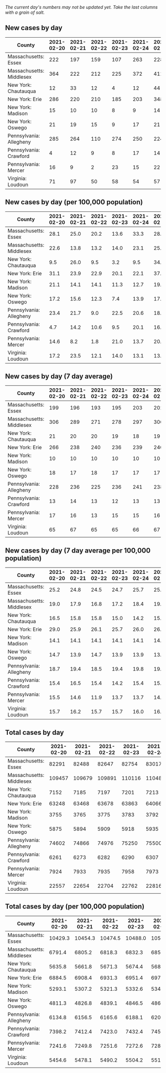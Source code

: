 _The current day's numbers may not be updated yet. Take the last columns with a grain of salt._
## New cases by day

| County | 2021-02-20 | 2021-02-21 | 2021-02-22 | 2021-02-23 | 2021-02-24 | 2021-02-25 | 2021-02-26 |
| --- | --- | --- | --- | --- | --- | --- | --- |
| Massachusetts: Essex | 222 | 197 | 159 | 107 | 263 | 228 | 202 |
| Massachusetts: Middlesex | 364 | 222 | 212 | 225 | 372 | 411 | 332 |
| New York: Chautauqua | 12 | 33 | 12 | 4 | 12 | 44 | 11 |
| New York: Erie | 286 | 220 | 210 | 185 | 203 | 348 | 275 |
| New York: Madison | 15 | 10 | 10 | 8 | 9 | 14 | 11 |
| New York: Oswego | 21 | 19 | 15 | 9 | 17 | 21 | 13 |
| Pennsylvania: Allegheny | 285 | 264 | 110 | 274 | 250 | 224 | 412 |
| Pennsylvania: Crawford | 4 | 12 | 9 | 8 | 17 | 14 | 13 |
| Pennsylvania: Mercer | 16 | 9 | 2 | 23 | 15 | 22 | 15 |
| Virginia: Loudoun | 71 | 97 | 50 | 58 | 54 | 57 | 66 |

## New cases by day (per 100,000 population)

| County | 2021-02-20 | 2021-02-21 | 2021-02-22 | 2021-02-23 | 2021-02-24 | 2021-02-25 | 2021-02-26 |
| --- | --- | --- | --- | --- | --- | --- | --- |
| Massachusetts: Essex | 28.1 | 25.0 | 20.2 | 13.6 | 33.3 | 28.9 | 25.6 |
| Massachusetts: Middlesex | 22.6 | 13.8 | 13.2 | 14.0 | 23.1 | 25.5 | 20.6 |
| New York: Chautauqua | 9.5 | 26.0 | 9.5 | 3.2 | 9.5 | 34.7 | 8.7 |
| New York: Erie | 31.1 | 23.9 | 22.9 | 20.1 | 22.1 | 37.9 | 29.9 |
| New York: Madison | 21.1 | 14.1 | 14.1 | 11.3 | 12.7 | 19.7 | 15.5 |
| New York: Oswego | 17.2 | 15.6 | 12.3 | 7.4 | 13.9 | 17.2 | 10.6 |
| Pennsylvania: Allegheny | 23.4 | 21.7 | 9.0 | 22.5 | 20.6 | 18.4 | 33.9 |
| Pennsylvania: Crawford | 4.7 | 14.2 | 10.6 | 9.5 | 20.1 | 16.5 | 15.4 |
| Pennsylvania: Mercer | 14.6 | 8.2 | 1.8 | 21.0 | 13.7 | 20.1 | 13.7 |
| Virginia: Loudoun | 17.2 | 23.5 | 12.1 | 14.0 | 13.1 | 13.8 | 16.0 |

## New cases by day (7 day average)

| County | 2021-02-20 | 2021-02-21 | 2021-02-22 | 2021-02-23 | 2021-02-24 | 2021-02-25 | 2021-02-26 |
| --- | --- | --- | --- | --- | --- | --- | --- |
| Massachusetts: Essex | 199 | 196 | 193 | 195 | 203 | 201 | 197 |
| Massachusetts: Middlesex | 306 | 289 | 271 | 278 | 297 | 306 | 305 |
| New York: Chautauqua | 21 | 20 | 20 | 19 | 18 | 19 | 18 |
| New York: Erie | 266 | 238 | 240 | 236 | 239 | 240 | 247 |
| New York: Madison | 10 | 10 | 10 | 10 | 10 | 10 | 11 |
| New York: Oswego | 18 | 17 | 18 | 17 | 17 | 17 | 16 |
| Pennsylvania: Allegheny | 228 | 236 | 225 | 236 | 241 | 238 | 260 |
| Pennsylvania: Crawford | 13 | 14 | 13 | 12 | 13 | 13 | 11 |
| Pennsylvania: Mercer | 17 | 16 | 13 | 15 | 15 | 16 | 15 |
| Virginia: Loudoun | 65 | 67 | 65 | 65 | 66 | 67 | 65 |

## New cases by day (7 day average per 100,000 population)

| County | 2021-02-20 | 2021-02-21 | 2021-02-22 | 2021-02-23 | 2021-02-24 | 2021-02-25 | 2021-02-26 |
| --- | --- | --- | --- | --- | --- | --- | --- |
| Massachusetts: Essex | 25.2 | 24.8 | 24.5 | 24.7 | 25.7 | 25.5 | 25.0 |
| Massachusetts: Middlesex | 19.0 | 17.9 | 16.8 | 17.2 | 18.4 | 19.0 | 18.9 |
| New York: Chautauqua | 16.5 | 15.8 | 15.8 | 15.0 | 14.2 | 15.0 | 14.2 |
| New York: Erie | 29.0 | 25.9 | 26.1 | 25.7 | 26.0 | 26.1 | 26.9 |
| New York: Madison | 14.1 | 14.1 | 14.1 | 14.1 | 14.1 | 14.1 | 15.5 |
| New York: Oswego | 14.7 | 13.9 | 14.7 | 13.9 | 13.9 | 13.9 | 13.1 |
| Pennsylvania: Allegheny | 18.7 | 19.4 | 18.5 | 19.4 | 19.8 | 19.6 | 21.4 |
| Pennsylvania: Crawford | 15.4 | 16.5 | 15.4 | 14.2 | 15.4 | 15.4 | 13.0 |
| Pennsylvania: Mercer | 15.5 | 14.6 | 11.9 | 13.7 | 13.7 | 14.6 | 13.7 |
| Virginia: Loudoun | 15.7 | 16.2 | 15.7 | 15.7 | 16.0 | 16.2 | 15.7 |

## Total cases by day

| County | 2021-02-20 | 2021-02-21 | 2021-02-22 | 2021-02-23 | 2021-02-24 | 2021-02-25 | 2021-02-26 |
| --- | --- | --- | --- | --- | --- | --- | --- |
| Massachusetts: Essex | 82291 | 82488 | 82647 | 82754 | 83017 | 83245 | 83447 |
| Massachusetts: Middlesex | 109457 | 109679 | 109891 | 110116 | 110488 | 110899 | 111231 |
| New York: Chautauqua | 7152 | 7185 | 7197 | 7201 | 7213 | 7257 | 7268 |
| New York: Erie | 63248 | 63468 | 63678 | 63863 | 64066 | 64414 | 64689 |
| New York: Madison | 3755 | 3765 | 3775 | 3783 | 3792 | 3806 | 3817 |
| New York: Oswego | 5875 | 5894 | 5909 | 5918 | 5935 | 5956 | 5969 |
| Pennsylvania: Allegheny | 74602 | 74866 | 74976 | 75250 | 75500 | 75724 | 76136 |
| Pennsylvania: Crawford | 6261 | 6273 | 6282 | 6290 | 6307 | 6321 | 6334 |
| Pennsylvania: Mercer | 7924 | 7933 | 7935 | 7958 | 7973 | 7995 | 8010 |
| Virginia: Loudoun | 22557 | 22654 | 22704 | 22762 | 22816 | 22873 | 22939 |

## Total cases by day (per 100,000 population)

| County | 2021-02-20 | 2021-02-21 | 2021-02-22 | 2021-02-23 | 2021-02-24 | 2021-02-25 | 2021-02-26 |
| --- | --- | --- | --- | --- | --- | --- | --- |
| Massachusetts: Essex | 10429.3 | 10454.3 | 10474.5 | 10488.0 | 10521.3 | 10550.2 | 10575.8 |
| Massachusetts: Middlesex | 6791.4 | 6805.2 | 6818.3 | 6832.3 | 6855.4 | 6880.9 | 6901.5 |
| New York: Chautauqua | 5635.8 | 5661.8 | 5671.3 | 5674.4 | 5683.9 | 5718.5 | 5727.2 |
| New York: Erie | 6884.5 | 6908.4 | 6931.3 | 6951.4 | 6973.5 | 7011.4 | 7041.3 |
| New York: Madison | 5293.1 | 5307.2 | 5321.3 | 5332.6 | 5345.3 | 5365.0 | 5380.5 |
| New York: Oswego | 4811.3 | 4826.8 | 4839.1 | 4846.5 | 4860.4 | 4877.6 | 4888.3 |
| Pennsylvania: Allegheny | 6134.8 | 6156.5 | 6165.6 | 6188.1 | 6208.7 | 6227.1 | 6261.0 |
| Pennsylvania: Crawford | 7398.2 | 7412.4 | 7423.0 | 7432.4 | 7452.5 | 7469.1 | 7484.4 |
| Pennsylvania: Mercer | 7241.6 | 7249.8 | 7251.6 | 7272.6 | 7286.3 | 7306.4 | 7320.1 |
| Virginia: Loudoun | 5454.6 | 5478.1 | 5490.2 | 5504.2 | 5517.3 | 5531.0 | 5547.0 |
